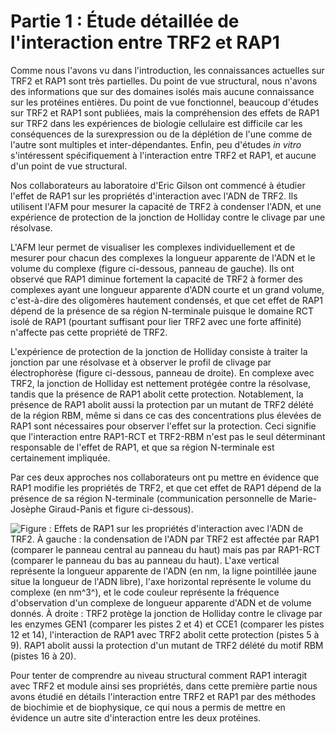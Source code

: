 # Partie 1 : Étude détaillée de l'interaction entre TRF2 et RAP1

Comme nous l'avons vu dans l'introduction, les connaissances actuelles sur TRF2
et RAP1 sont très partielles. Du point de vue structural, nous n'avons des
informations que sur des domaines isolés mais aucune connaissance sur les
protéines entières. Du point de vue fonctionnel, beaucoup d'études sur TRF2 et
RAP1 sont publiées, mais la compréhension des effets de RAP1 sur TRF2 dans les
expériences de biologie cellulaire est difficile car les conséquences de la
surexpression ou de la déplétion de l'une comme de l'autre sont multiples et
inter-dépendantes. Enfin, peu d'études *in vitro* s'intéressent spécifiquement
à l'interaction entre TRF2 et RAP1, et aucune d'un point de vue structural.

Nos collaborateurs au laboratoire d'Eric Gilson ont commencé à étudier l'effet
de RAP1 sur les propriétés d'interaction avec l'ADN de TRF2. Ils utilisent l'AFM
pour mesurer la capacité de TRF2 à condenser l'ADN, et une expérience de
protection de la jonction de Holliday contre le clivage par une résolvase.

L'AFM leur permet de visualiser les complexes individuellement et de mesurer
pour chacun des complexes la longueur apparente de l'ADN et le volume du
complexe (figure ci-dessous, panneau de gauche). Ils ont observé que RAP1
diminue fortement la capacité de TRF2 à former des complexes ayant une longueur
apparente d'ADN courte et un grand volume, c'est-à-dire des oligomères hautement
condensés, et que cet effet de RAP1 dépend de la présence de sa région
N-terminale puisque le domaine RCT isolé de RAP1 (pourtant suffisant pour lier
TRF2 avec une forte affinité) n'affecte pas cette propriété de TRF2.

L'expérience de protection de la jonction de Holliday consiste à traiter la
jonction par une résolvase et à observer le profil de clivage par électrophorèse
(figure ci-dessous, panneau de droite). En complexe avec TRF2, la jonction de
Holliday est nettement protégée contre la résolvase, tandis que la présence de
RAP1 abolit cette protection. Notablement, la présence de RAP1 abolit aussi la
protection par un mutant de TRF2 délété de la région RBM, même si dans ce cas
des concentrations plus élevées de RAP1 sont nécessaires pour observer l'effet
sur la protection. Ceci signifie que l'interaction entre RAP1-RCT et TRF2-RBM
n'est pas le seul déterminant responsable de l'effet de RAP1, et que sa région
N-terminale est certainement impliquée.

Par ces deux approches nos collaborateurs ont pu mettre en évidence que RAP1
modifie les propriétés de TRF2, et que cet effet de RAP1 dépend de la présence
de sa région N-terminale (communication personnelle de Marie-Josèphe
Giraud-Panis et figure ci-dessous).

![Figure : **Effets de RAP1 sur les propriétés d'interaction avec l'ADN de TRF2.** **À gauche** : la condensation de l'ADN par TRF2 est affectée par RAP1 (comparer le panneau central au panneau du haut) mais pas par RAP1-RCT (comparer le panneau du bas au panneau du haut). L'axe vertical représente la longueur apparente de l'ADN (en nm, la ligne pointillée jaune situe la longueur de l'ADN libre), l'axe horizontal représente le volume du complexe (en nm^3^), et le code couleur représente la fréquence d'observation d'un complexe de longueur apparente d'ADN et de volume donnés. **À droite** : TRF2 protège la jonction de Holliday contre le clivage par les enzymes GEN1 (comparer les pistes 2 et 4) et CCE1 (comparer les pistes 12 et 14), l'interaction de RAP1 avec TRF2 abolit cette protection (pistes 5 à 9). RAP1 abolit aussi la protection d'un mutant de TRF2 délété du motif RBM (pistes 16 à 20).](partie-1/figures/afm-et-protection-hj.png)

Pour tenter de comprendre au niveau structural comment RAP1 interagit avec TRF2
et module ainsi ses propriétés, dans cette première partie nous avons étudié en
détails l'interaction entre TRF2 et RAP1 par des méthodes de biochimie et de
biophysique, ce qui nous a permis de mettre en évidence un autre site
d'interaction entre les deux protéines.

